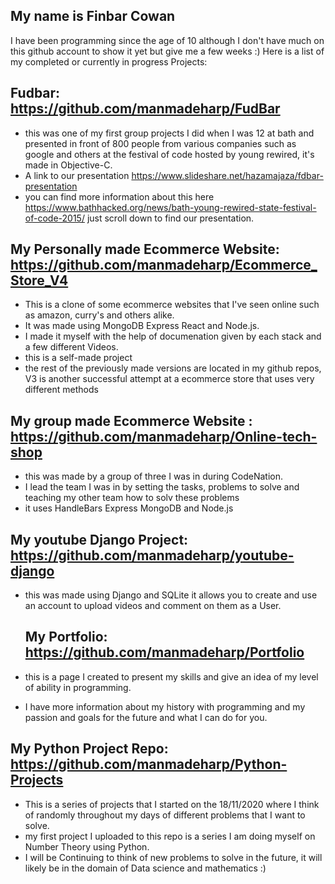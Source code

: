 <!DOCTYPE html>
<html>
  <head>
    <link rel="stylesheet" href="app.css">
  </head>
  
## My name is Finbar Cowan <br>
  I have been programming since the age of 10 although I don't have much on this github account to show it yet but give me a few weeks :)
  Here is a list of my completed or currently in progress Projects:
 
  ## Fudbar: https://github.com/manmadeharp/FudBar
  - this was one of my first group projects I did when I was 12 at bath and presented in front of 800 people from various companies such as google and others at the festival of code hosted by young rewired, it's made in Objective-C.
  - A link to our presentation https://www.slideshare.net/hazamajaza/fdbar-presentation
  - you can find more information about this here https://www.bathhacked.org/news/bath-young-rewired-state-festival-of-code-2015/ just scroll down to find our presentation.
  
  ## My Personally made Ecommerce Website:  https://github.com/manmadeharp/Ecommerce_Store_V4
  - This is a clone of some ecommerce websites that I've seen online such as amazon, curry's and others alike.
  - It was made using MongoDB Express React and Node.js.
  - I made it myself with the help of documenation given by each stack and a few different Videos.
  - this is a self-made project
  - the rest of the previously made versions are located in my github repos, V3 is another successful attempt at a ecommerce store that uses very different methods
  
  ## My group made Ecommerce Website : https://github.com/manmadeharp/Online-tech-shop
  - this was made by a group of three I was in during CodeNation.
  - I lead the team I was in by setting the tasks, problems to solve and teaching my other team how to solv these problems
  - it uses HandleBars Express MongoDB and Node.js
 
  ## My youtube Django Project: https://github.com/manmadeharp/youtube-django
  - this was made using Django and SQLite it allows you to create and use an account to upload videos and comment on them as a User.
  
    ## My Portfolio: https://github.com/manmadeharp/Portfolio
  - this is a page I created to present my skills and give an idea of my level of ability in programming.
  - I have more information about my history with programming and my passion and goals for the future and what I can do for you.
  
  ## My Python Project Repo: https://github.com/manmadeharp/Python-Projects
  - This is a series of projects that I started on the 18/11/2020 where I think of randomly throughout my days of different problems that I want to solve.
  - my first project I uploaded to this repo is a series I am doing myself on Number Theory using Python.
  - I will be Continuing to think of new problems to solve in the future, it will likely be in the domain of Data science and mathematics :)
